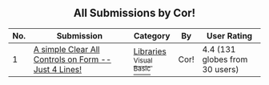 ﻿<div align="center">

## All Submissions by Cor\!

</div>

No.  | Submission | Category | By   | User Rating
---- | ---------- | -------- | ---- | -----------
1 | [A simple Clear All Controls on Form \-\- Just 4 Lines\!<br />](https://github.com/Planet-Source-Code/cor-a-simple-clear-all-controls-on-form-just-4-lines__1-45178) | [Libraries<br /><sup>Visual Basic</sup>](../ByCategory/libraries__1-49.md) | Cor\! | 4.4 (131 globes from 30 users)
